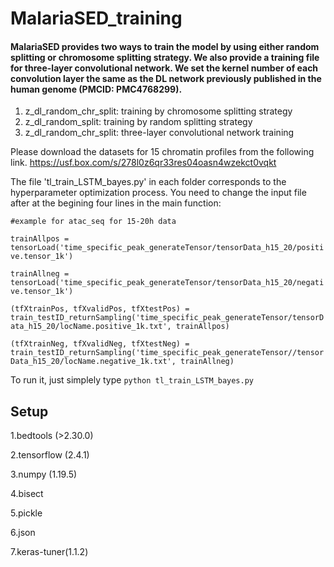 # MalariaSED_training
#### MalariaSED provides two ways to train the model by using either random splitting or chromosome splitting strategy. We also provide a training file for three-layer convolutional network. We set the kernel number of each convolution layer the same as the DL network previously published in the human genome (PMCID: PMC4768299). 

1. z_dl_random_chr_split: training by chromosome splitting strategy
2. z_dl_random_split: training by random splitting strategy
3. z_dl_random_chr_split: three-layer convolutional network training

Please download the datasets for 15 chromatin profiles from the following link. 
https://usf.box.com/s/278l0z6qr33res04oasn4wzekct0vqkt

The file 'tl_train_LSTM_bayes.py' in each folder corresponds to the hyperparameter optimization process. You need to change the input file after at the begining four lines in the main function:

`#example for atac_seq for 15-20h data`

`trainAllpos = tensorLoad('time_specific_peak_generateTensor/tensorData_h15_20/positive.tensor_1k')`

`trainAllneg = tensorLoad('time_specific_peak_generateTensor/tensorData_h15_20/negative.tensor_1k')`

`(tfXtrainPos, tfXvalidPos, tfXtestPos) = train_testID_returnSampling('time_specific_peak_generateTensor/tensorData_h15_20/locName.positive_1k.txt', trainAllpos)`

`(tfXtrainNeg, tfXvalidNeg, tfXtestNeg) = train_testID_returnSampling('time_specific_peak_generateTensor//tensorData_h15_20/locName.negative_1k.txt', trainAllneg)`

To run it, just simplely type `python tl_train_LSTM_bayes.py `


## Setup
1.bedtools (>2.30.0)

2.tensorflow (2.4.1)

3.numpy (1.19.5)

4.bisect

5.pickle

6.json

7.keras-tuner(1.1.2)
